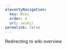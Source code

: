 ```yaml
---
eleventyNavigation:
  key: Wiki
  order: 4
  url: /wiki/
permalink: false
---
```


Redirecting to wiki overview